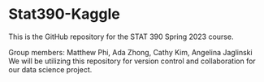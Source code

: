# Stat390-Kaggle

This is the GitHub repository for the STAT 390 Spring 2023 course.

Group members: Matthew Phi, Ada Zhong, Cathy Kim, Angelina Jaglinski
We will be utilizing this repository for version control and collaboration for our data science project.
